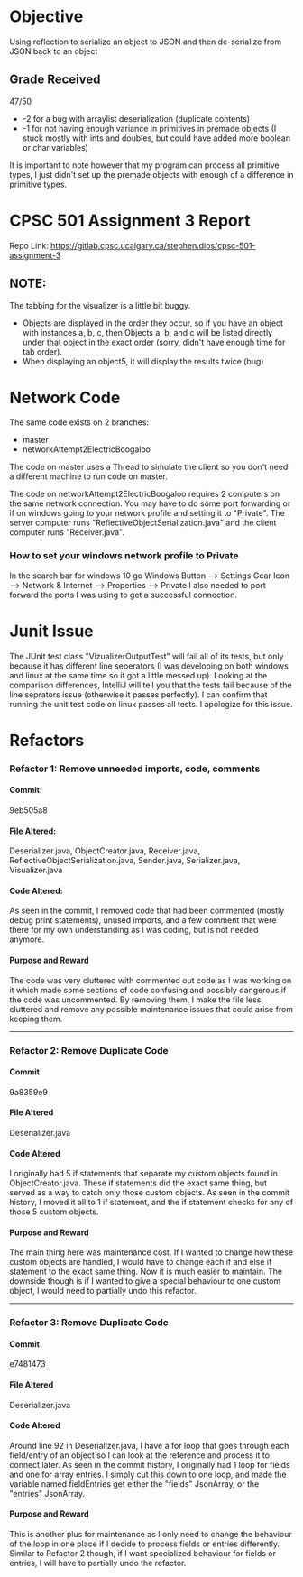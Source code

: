 # Objective
Using reflection to serialize an object to JSON and then de-serialize from JSON back to an object

## Grade Received
47/50

- -2 for a bug with arraylist deserialization (duplicate contents)
- -1 for not having enough variance in primitives in premade objects (I stuck mostly with ints and doubles, but could have added more boolean or char variables)

It is important to note however that my program can process all primitive types, I just didn't set up the premade objects with enough of a difference in primitive types.


# CPSC 501 Assignment 3 Report
Repo Link: https://gitlab.cpsc.ucalgary.ca/stephen.dios/cpsc-501-assignment-3

## NOTE:
The tabbing for the visualizer is a little bit buggy.
- Objects are displayed in the order they occur, so if you have an object with instances a, b, c, then Objects a, b, and c
will be listed directly under that object in the exact order (sorry, didn't have enough time for tab order).
- When displaying an object5, it will display the results twice (bug)

# Network Code
The same code exists on 2 branches:
- master
- networkAttempt2ElectricBoogaloo

The code on master uses a Thread to simulate the client so you don't need a different machine to run code on master. 

The code on networkAttempt2ElectricBoogaloo requires 2 computers on the same network connection. You may have to do some port forwarding or
if on windows going to your network profile and setting it to "Private". The server computer runs "ReflectiveObjectSerialization.java" and
the client computer runs "Receiver.java". 

### How to set your windows network profile to Private
In the search bar for windows 10 go Windows Button --> Settings Gear Icon --> Network & Internet --> Properties --> Private
I also needed to port forward the ports I was using to get a successful connection.

# Junit Issue
The  JUnit test class "VizualizerOutputTest" will fail all of its tests, but only because it has different line seperators (I was developing on 
both windows and linux at the same time so it got a little messed up). Looking at the comparison differences, IntelliJ will tell 
you that the tests fail because of the line seprators issue (otherwise it passes perfectly). I can confirm that running the unit test code
on linux passes all tests. I apologize for this issue.

# Refactors

### Refactor 1: Remove unneeded imports, code, comments
#### Commit: 
9eb505a8
#### File Altered: 
Deserializer.java, ObjectCreator.java, Receiver.java, ReflectiveObjectSerialization.java, Sender.java, Serializer.java, Visualizer.java
#### Code Altered: 
As seen in the commit, I removed code that had been commented (mostly debug print statements), unused imports,
and a few comment that were there for my own understanding as I was coding, but is not needed anymore.
#### Purpose and Reward
The code was very cluttered with commented out code as I was working on it which made some sections of
code confusing and possibly dangerous if the code was uncommented. By removing them, I make the file
less cluttered and remove any possible maintenance issues that could arise from keeping them.

--------------------------------------------------------------------------------------------------------------------------

### Refactor 2: Remove Duplicate Code
#### Commit
9a8359e9
#### File Altered
Deserializer.java
#### Code Altered
I originally had 5 if statements that separate my custom objects found in ObjectCreator.java.
These if statements did the exact same thing, but served as a way to catch only those custom objects.
As seen in the commit history, I moved it all to 1 if statement, and the if statement checks for
any of those 5 custom objects.
#### Purpose and Reward
The main thing here was maintenance cost. If I wanted to change how these custom objects are handled,
I would have to change each if and else if statement to the exact same thing. Now it is much easier
to maintain. The downside though is if I wanted to give a special behaviour to one custom object,
I would need to partially undo this refactor.

--------------------------------------------------------------------------------------------------------------------------

### Refactor 3: Remove Duplicate Code
#### Commit
e7481473
#### File Altered
Deserializer.java
#### Code Altered
Around line 92 in Deserializer.java, I have a for loop that goes through each field/entry of an object
so I can look at the reference and process it to connect later. As seen in the commit history, I originally
had 1 loop for fields and one for array entries. I simply cut this down to one loop, and made the variable
named fieldEntries get either the "fields" JsonArray, or the "entries" JsonArray.
#### Purpose and Reward
This is another plus for maintenance as I only need to change the behaviour of the loop in one place
if I decide to process fields or entries differently. Similar to Refactor 2 though, if I want specialized
behaviour for fields or entries, I will have to partially undo the refactor.


